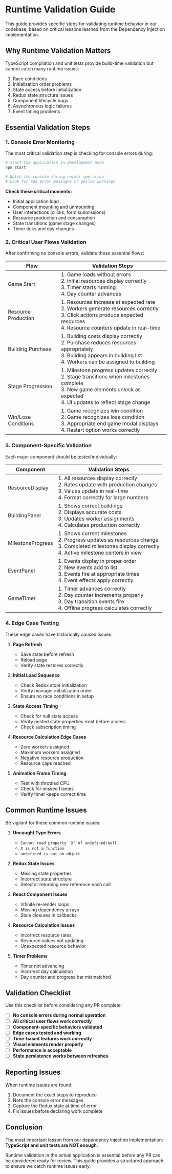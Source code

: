 # Runtime Validation Guide

This guide provides specific steps for validating runtime behavior in our codebase, based on critical lessons learned from the Dependency Injection implementation.

## Why Runtime Validation Matters

TypeScript compilation and unit tests provide build-time validation but cannot catch many runtime issues:

1. Race conditions
2. Initialization order problems
3. State access before initialization
4. Redux state structure issues
5. Component lifecycle bugs
6. Asynchronous logic failures
7. Event timing problems

## Essential Validation Steps

### 1. Console Error Monitoring

The most critical validation step is checking for console errors during:

```bash
# Start the application in development mode
npm start

# Watch the console during normal operation
# Look for red error messages or yellow warnings
```

**Check these critical moments:**
- Initial application load
- Component mounting and unmounting
- User interactions (clicks, form submissions)
- Resource production and consumption
- State transitions (game stage changes)
- Timer ticks and day changes

### 2. Critical User Flows Validation

After confirming no console errors, validate these essential flows:

| Flow | Validation Steps |
|------|------------------|
| Game Start | 1. Game loads without errors<br>2. Initial resources display correctly<br>3. Timer starts running<br>4. Day counter advances |
| Resource Production | 1. Resources increase at expected rate<br>2. Workers generate resources correctly<br>3. Click actions produce expected resources<br>4. Resource counters update in real-time |
| Building Purchase | 1. Building costs display correctly<br>2. Purchase reduces resources appropriately<br>3. Building appears in building list<br>4. Workers can be assigned to building |
| Stage Progression | 1. Milestone progress updates correctly<br>2. Stage transitions when milestones complete<br>3. New game elements unlock as expected<br>4. UI updates to reflect stage change |
| Win/Lose Conditions | 1. Game recognizes win condition<br>2. Game recognizes lose condition<br>3. Appropriate end game modal displays<br>4. Restart option works correctly |

### 3. Component-Specific Validation

Each major component should be tested individually:

| Component | Validation Steps |
|-----------|------------------|
| ResourceDisplay | 1. All resources display correctly<br>2. Rates update with production changes<br>3. Values update in real-time<br>4. Format correctly for large numbers |
| BuildingPanel | 1. Shows correct buildings<br>2. Displays accurate costs<br>3. Updates worker assignments<br>4. Calculates production correctly |
| MilestoneProgress | 1. Shows current milestones<br>2. Progress updates as resources change<br>3. Completed milestones display correctly<br>4. Active milestone centers in view |
| EventPanel | 1. Events display in proper order<br>2. New events add to list<br>3. Events fire at appropriate times<br>4. Event effects apply correctly |
| GameTimer | 1. Timer advances correctly<br>2. Day counter increments properly<br>3. Day transition events fire<br>4. Offline progress calculates correctly |

### 4. Edge Case Testing

These edge cases have historically caused issues:

1. **Page Refresh**
   - Save state before refresh
   - Reload page
   - Verify state restores correctly

2. **Initial Load Sequence**
   - Check Redux store initialization
   - Verify manager initialization order
   - Ensure no race conditions in setup

3. **State Access Timing**
   - Check for null state access
   - Verify nested state properties exist before access
   - Check subscription timing

4. **Resource Calculation Edge Cases**
   - Zero workers assigned
   - Maximum workers assigned
   - Negative resource production
   - Resource caps reached

5. **Animation Frame Timing**
   - Test with throttled CPU
   - Check for missed frames
   - Verify timer keeps correct time

## Common Runtime Issues

Be vigilant for these common runtime issues:

1. **Uncaught Type Errors**
   - `Cannot read property 'X' of undefined/null`
   - `X is not a function`
   - `undefined is not an object`

2. **Redux State Issues**
   - Missing state properties
   - Incorrect state structure
   - Selector returning new reference each call

3. **React Component Issues**
   - Infinite re-render loops
   - Missing dependency arrays
   - Stale closures in callbacks

4. **Resource Calculation Issues**
   - Incorrect resource rates
   - Resource values not updating
   - Unexpected resource behavior

5. **Timer Problems**
   - Timer not advancing
   - Incorrect day calculation
   - Day counter and progress bar mismatched

## Validation Checklist

Use this checklist before considering any PR complete:

- [ ] **No console errors during normal operation**
- [ ] **All critical user flows work correctly**
- [ ] **Component-specific behaviors validated**
- [ ] **Edge cases tested and working**
- [ ] **Time-based features work correctly**
- [ ] **Visual elements render properly**
- [ ] **Performance is acceptable**
- [ ] **State persistence works between refreshes**

## Reporting Issues

When runtime issues are found:

1. Document the exact steps to reproduce
2. Note the console error messages
3. Capture the Redux state at time of error
4. Fix issues before declaring work complete

## Conclusion

The most important lesson from our dependency injection implementation: **TypeScript and unit tests are NOT enough.**

Runtime validation in the actual application is essential before any PR can be considered ready for review. This guide provides a structured approach to ensure we catch runtime issues early.